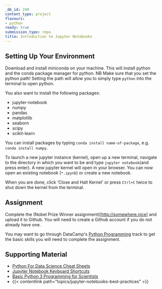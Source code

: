 ```yaml
---
_db_id: 249
content_type: project
flavours:
- python
ready: true
submission_type: repo
title: Introduction to Jupyter Notebooks
---
```


## Setting Up Your Environment

Download and install miniconda on your machine. This will install python
and the conda package manager for python. NB Make sure that you set the
python path! Setting the path will allow you to simply type `python`
into the terminal to open python.

You also want to install the following packages:

- jupyter-notebook
- numpy
- pandas
- matplotlib
- seaborn
- scipy
- scikit-learn

You can install packages by typing `conda install name-of-package`, e.g.
`conda install numpy`.

To launch a new jupyter instance (kernel), open up a new terminal, navigate to the directory in which you want to be
and type `jupyter notebook`(and press enter). A new jupyter kernel will open in your browser. You can now open an existing
notebook (`*.ipynb`) or create a new notebook.

When you are done, click 'Close and Halt Kernel' or press `Ctrl+C` twice to shut down the kernel from the terminal.

## Assignment

Complete the (Nobel Prize Winner assignment)[http://somewhere.nice] and upload it to Github. You will need to create a Github account if you do not already have one.

You may want to go through DataCamp's [Python Programming](https://www.datacamp.com/tracks/python-programming) track to get the
basic skills you will need to complete the assignment.

## Supporting Material

- [Python For Data Science Cheat Sheets](http://www.utc.fr/~jlaforet/Suppl/python-cheatsheets.pdf)
- [Jupyter Notebook Keyboard Shortcuts](https://www.cheatography.com/weidadeyue/cheat-sheets/jupyter-notebook/pdf_bw/)
- [Basic Python 3 Programming for Scientists](http://www.sixthresearcher.com/didactic-materials/)
- {{< contentlink path="topics/jupyter-notebooks-best-practices" >}}